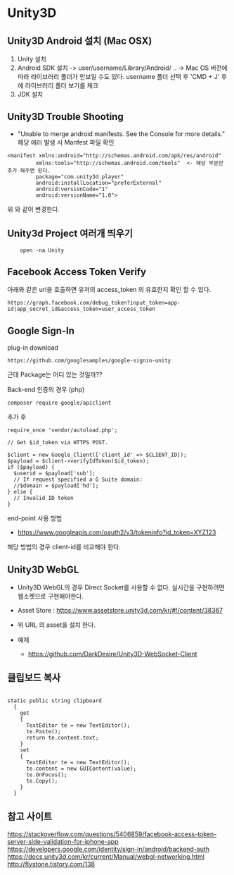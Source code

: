 # Unity3D

## Unity3D Android 설치 (Mac OSX)
1. Unity 설치
2. Android SDK 설치 
  -> user/username/Library/Android/ ..
  -> Mac OS 버전에 따라 라이브러리 폴더가 안보일 수도 있다. username 폴더 선택 후 'CMD + J' 후에 라이브러리 폴더 보기를 체크
3. JDK 설치

## Unity3D Trouble Shooting
 - "Unable to merge android manifests. See the Console for more details." 해당 에러 발생 시 Manfest 파일 확인
 ```
 <manifest xmlns:android="http://schemas.android.com/apk/res/android"
          xmlns:tools="http://schemas.android.com/tools"  <- 해당 부분만 추가 해주면 된다.
          package="com.unity3d.player" 
          android:installLocation="preferExternal" 
          android:versionCode="1" 
          android:versionName="1.0">
 ```

 위 와 같이 변경한다.

## Unity3d Project 여러개 띄우기

```
	open -na Unity
```

## Facebook Access Token Verify

아래와 같은 url을 호출하면 유저의 access_token 의 유효한지 확인 할 수 있다.

```
https://graph.facebook.com/debug_token?input_token=app-id|app_secret_id&access_token=user_access_token

```

## Google Sign-In 

plug-in download 

```
https://github.com/googlesamples/google-signin-unity
```

근데 Package는 어디 있는 것일까??

Back-end 인증의 경우 (php)
```
composer require google/apiclient
```

추가 후 

```
require_once 'vendor/autoload.php';

// Get $id_token via HTTPS POST.

$client = new Google_Client(['client_id' => $CLIENT_ID]);
$payload = $client->verifyIdToken($id_token);
if ($payload) {
  $userid = $payload['sub'];
  // If request specified a G Suite domain:
  //$domain = $payload['hd'];
} else {
  // Invalid ID token
}
```

end-point 사용 방법
 
 - https://www.googleapis.com/oauth2/v3/tokeninfo?id_token=XYZ123

해당 방법의 경우 client-id를 비교해야 한다. 

## Unity3D WebGL

- Unity3D WebGL의 경우 Direct Socket를 사용할 수 없다. 실시간을 구현하려면 웹소켓으로 구현해야한다.
- Asset Store : https://www.assetstore.unity3d.com/kr/#!/content/38367
- 위 URL 의 asset을 설치 한다.

- 예제 
	- https://github.com/DarkDesire/Unity3D-WebSocket-Client

## 클립보드 복사

```

static public string clipboard
  {
    get
    {
      TextEditor te = new TextEditor();
      te.Paste();
      return te.content.text;
    }
    set
    {
      TextEditor te = new TextEditor();
      te.content = new GUIContent(value);
      te.OnFocus();
      te.Copy();
    }
  }

```

## 참고 사이트

https://stackoverflow.com/questions/5406859/facebook-access-token-server-side-validation-for-iphone-app
https://developers.google.com/identity/sign-in/android/backend-auth
https://docs.unity3d.com/kr/current/Manual/webgl-networking.html
http://flystone.tistory.com/138